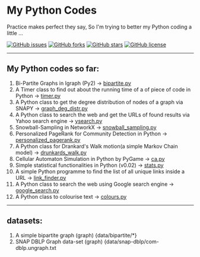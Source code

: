 # My Python Codes
Practice makes perfect they say, So I'm trying to better my Python coding a little ...

[![GitHub issues](https://img.shields.io/github/issues/habedi/-myPython-LanguageCodes.svg?style=plastic)](https://github.com/habedi/-myPython-LanguageCodes/issues)	[![GitHub forks](https://img.shields.io/github/forks/habedi/-myPython-LanguageCodes.svg?style=plastic)](https://github.com/habedi/-myPython-LanguageCodes/network)	[![GitHub stars](https://img.shields.io/github/stars/habedi/-myPython-LanguageCodes.svg?style=plastic)](https://github.com/habedi/-myPython-LanguageCodes/stargazers)	[![GitHub license](https://img.shields.io/badge/license-AGPL-blue.svg?style=plastic)](https://raw.githubusercontent.com/habedi/-myPython-LanguageCodes/master/LICENSE)

---
  My Python codes so far:
---


1. Bi-Partite Graphs in Igraph (Py2) -> [bipartite.py](bipartite.py)
2. A Timer class to find out about the running time of a of piece of code in Python -> [timer.py](codes/timer.py)
3. A Python class to get the degree distribution of nodes of a graph via SNAPY -> [graph_deg_distr.py](codes/graph_deg_distr.py)
4. A Python class to search the web and get the URLs of found results via Yahoo search engine -> [ysearch.py](codes/ysearch.py)
5. Snowball-Sampling in NetworkX -> [snowball_sampling.py](codes/snowball_sampling.py)
6. Personalized PageRank for Community Detection in Python -> [personalized_pagerank.py](codes/personalized_pagerank.py)
7. A Python class for Drankard's Walk motion(a simple Markov Chain model) -> [drunkards_walk.py](codes/drunkards_walk.py)
8. Cellular Automaton Simulation in Python by PyGame -> [ca.py](codes/ca.py)
9. Simple statistical functionalities in Python (v0.02) -> [stats.py](codes/stats.py)
10. A simple Python programme to find the list of all unique links inside a URL -> [link_finder.py](codes/link_finder.py)
11. A Python class to search the web using Google search engine -> [google_search.py](codes/google_search.py)
12. A Python class to colourise text -> [colours.py](codes/colours.py)


---
  datasets:
---


1. A simple bipartite graph (graph) {data/bipartite/*}
2. SNAP DBLP Graph data-set (graph) {data/snap-dblp/com-dblp.ungraph.txt
